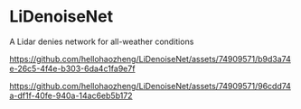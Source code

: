 # LiDenoiseNet
A Lidar denies network for all-weather conditions

https://github.com/hellohaozheng/LiDenoiseNet/assets/74909571/b9d3a74e-26c5-4f4e-b303-6da4c1fa9e7f

https://github.com/hellohaozheng/LiDenoiseNet/assets/74909571/96cdd74a-df1f-40fe-940a-14ac6eb5b172

